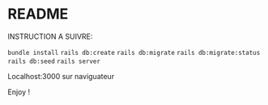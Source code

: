 # README

INSTRUCTION A SUIVRE: 

`bundle install`
`rails db:create`
`rails db:migrate`
`rails db:migrate:status`
`rails db:seed`
`rails server`

Localhost:3000 sur naviguateur 

Enjoy !
